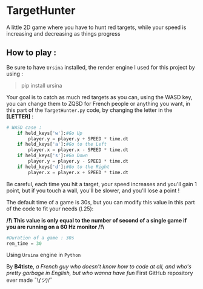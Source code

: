 # TargetHunter

A little 2D game where you have to hunt red targets, while your speed is increasing and decreasing as things progress

## How to play : 

Be sure to have `Ursina` installed, the render engine I used for this project by using :
> pip install ursina

Your goal is to catch as much red targets as you can, using the WASD key, you can change them to ZQSD for French people or anything you want, in this part of the `TargetHunter.py` code, by changing the letter in the **[LETTER]** :

```python
# WASD case :
	if held_keys['w']:#Go Up
		player.y = player.y + SPEED * time.dt
	if held_keys['a']:#Go to the Left
		player.x = player.x - SPEED * time.dt
	if held_keys['s']:#Go Down
		player.y = player.y - SPEED * time.dt
	if held_keys['d']:#Go to the Right
		player.x = player.x + SPEED * time.dt
```

Be careful, each time you hit a target, your speed increases and you'll gain 1 point, but if you touch a wall, you'll be slower, and you'll lose a point !

The default time of a game is 30s, but you can modify this value in this part of the code to fit your needs (l.25):

**/!\ This value is only equal to the number of second of a single game if you are running on a 60 Hz monitor /!\\**

```python
#Duration of a game : 30s
rem_time = 30
```

Using `Ursina` engine in `Python` 

By **B4tiste**, *a French guy who doesn't know how to code at all, and who's pretty garbage in English, but who wanna have fun*
First GitHub repository ever made ¯\\_(ツ)_/¯
